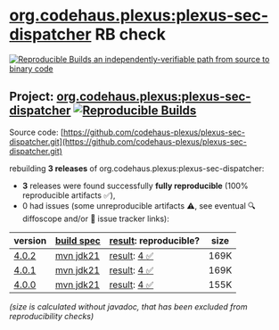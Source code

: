 [org.codehaus.plexus:plexus-sec-dispatcher](https://central.sonatype.com/artifact/org.codehaus.plexus/plexus-sec-dispatcher/versions) RB check
=======

[![Reproducible Builds](https://reproducible-builds.org/images/logos/rb.svg) an independently-verifiable path from source to binary code](https://reproducible-builds.org/)

## Project: [org.codehaus.plexus:plexus-sec-dispatcher](https://central.sonatype.com/artifact/org.codehaus.plexus/plexus-sec-dispatcher/versions) [![Reproducible Builds](https://img.shields.io/endpoint?url=https://raw.githubusercontent.com/jvm-repo-rebuild/reproducible-central/master/content/org/codehaus/plexus/plexus-sec-dispatcher/badge.json)](https://github.com/jvm-repo-rebuild/reproducible-central/blob/master/content/org/codehaus/plexus/plexus-sec-dispatcher/README.md)

Source code: [https://github.com/codehaus-plexus/plexus-sec-dispatcher.git](https://github.com/codehaus-plexus/plexus-sec-dispatcher.git)

rebuilding **3 releases** of org.codehaus.plexus:plexus-sec-dispatcher:
- **3** releases were found successfully **fully reproducible** (100% reproducible artifacts :white_check_mark:),
- 0 had issues (some unreproducible artifacts :warning:, see eventual :mag: diffoscope and/or :memo: issue tracker links):

| version | [build spec](/BUILDSPEC.md) | [result](https://reproducible-builds.org/docs/jvm/): reproducible? | size |
| -- | --------- | ------ | -- |
| [4.0.2](https://central.sonatype.com/artifact/org.codehaus.plexus/plexus-sec-dispatcher/4.0.2/pom) | [mvn jdk21](plexus-sec-dispatcher-4.0.2.buildspec) | [result](plexus-sec-dispatcher-4.0.2.buildinfo): [4 :white_check_mark: ](plexus-sec-dispatcher-4.0.2.buildcompare) | 169K |
| [4.0.1](https://central.sonatype.com/artifact/org.codehaus.plexus/plexus-sec-dispatcher/4.0.1/pom) | [mvn jdk21](plexus-sec-dispatcher-4.0.1.buildspec) | [result](plexus-sec-dispatcher-4.0.1.buildinfo): [4 :white_check_mark: ](plexus-sec-dispatcher-4.0.1.buildcompare) | 169K |
| [4.0.0](https://central.sonatype.com/artifact/org.codehaus.plexus/plexus-sec-dispatcher/4.0.0/pom) | [mvn jdk21](plexus-sec-dispatcher-4.0.0.buildspec) | [result](plexus-sec-dispatcher-4.0.0.buildinfo): [4 :white_check_mark: ](plexus-sec-dispatcher-4.0.0.buildcompare) | 155K |

<i>(size is calculated without javadoc, that has been excluded from reproducibility checks)</i>
